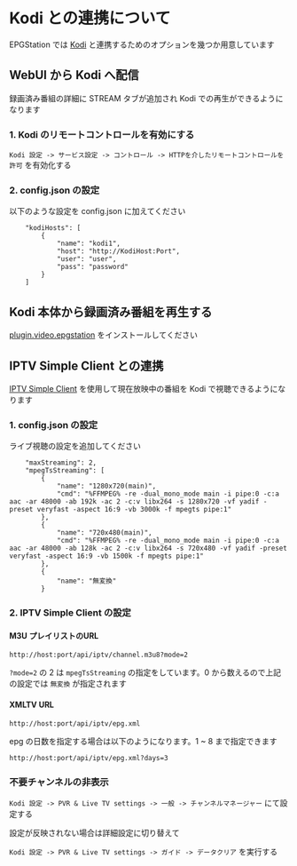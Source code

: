 Kodi との連携について
===

EPGStation では [Kodi](https://kodi.tv/) と連携するためのオプションを幾つか用意しています

## WebUI から Kodi へ配信

録画済み番組の詳細に STREAM タブが追加され Kodi での再生ができるようになります

### 1. Kodi のリモートコントロールを有効にする

```Kodi 設定 -> サービス設定 -> コントロール -> HTTPを介したリモートコントロールを許可``` を有効化する

### 2. config.json の設定

以下のような設定を config.json に加えてください

```
    "kodiHosts": [
        {
            "name": "kodi1",
            "host": "http://KodiHost:Port",
            "user": "user",
            "pass": "password"
        }
    ]
```

## Kodi 本体から録画済み番組を再生する

[plugin.video.epgstation](https://github.com/l3tnun/plugin.video.epgstation) をインストールしてください

## IPTV Simple Client との連携

[IPTV Simple Client](https://kodi.wiki/view/Add-on:IPTV_Simple_Client) を使用して現在放映中の番組を Kodi で視聴できるようになります

### 1. config.json の設定

ライブ視聴の設定を追加してください

```
    "maxStreaming": 2,
    "mpegTsStreaming": [
        {
            "name": "1280x720(main)",
            "cmd": "%FFMPEG% -re -dual_mono_mode main -i pipe:0 -c:a aac -ar 48000 -ab 192k -ac 2 -c:v libx264 -s 1280x720 -vf yadif -preset veryfast -aspect 16:9 -vb 3000k -f mpegts pipe:1"
        },
        {
            "name": "720x480(main)",
            "cmd": "%FFMPEG% -re -dual_mono_mode main -i pipe:0 -c:a aac -ar 48000 -ab 128k -ac 2 -c:v libx264 -s 720x480 -vf yadif -preset veryfast -aspect 16:9 -vb 1500k -f mpegts pipe:1"
        },
        {
            "name": "無変換"
        }

```

### 2. IPTV Simple Client の設定

#### M3U プレイリストのURL


```
http://host:port/api/iptv/channel.m3u8?mode=2
```

```?mode=2``` の 2 は ```mpegTsStreaming``` の指定をしています。0 から数えるので上記の設定では ```無変換``` が指定されます

#### XMLTV URL

```
http://host:port/api/iptv/epg.xml
```

epg の日数を指定する場合は以下のようになります。1 ~ 8 まで指定できます

```
http://host:port/api/iptv/epg.xml?days=3
```

### 不要チャンネルの非表示

```Kodi 設定 -> PVR & Live TV settings -> 一般 -> チャンネルマネージャー``` にて設定する

設定が反映されない場合は詳細設定に切り替えて

```Kodi 設定 -> PVR & Live TV settings -> ガイド -> データクリア``` を実行する
